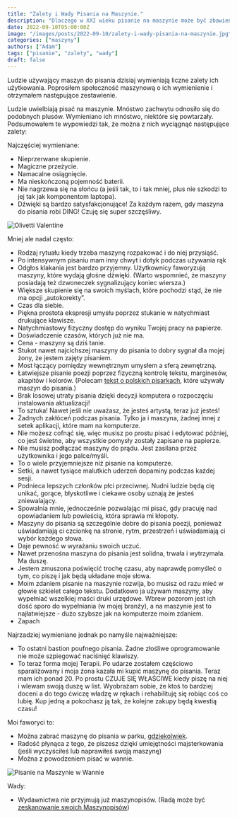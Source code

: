 ```yaml
---
title: "Zalety i Wady Pisania na Maszynie."
description: "Dlaczego w XXI wieku pisanie na maszynie może być zbawienne?"
date: 2022-09-10T05:00:00Z
image: "/images/posts/2022-09-10/zalety-i-wady-pisania-na-maszynie.jpg"
categories: ["maszyny"]
authors: ["Adam"]
tags: ["pisanie", "zalety", "wady"]
draft: false
---
```



Ludzie używający maszyn do pisania dzisiaj wymieniają liczne zalety ich użytkowania. Poprosiłem społeczność maszynową o ich wymienienie i otrzymałem następujące zestawienie.

Ludzie uwielbiają pisać na maszynie. Mnóstwo zachwytu odnosiło się do podobnych plusów. Wymieniano ich mnóstwo, niektóre się powtarzały. Podsumowałem te wypowiedzi tak, że można z nich wyciągnąć następujące zalety:

Najczęściej wymieniane:

- Nieprzerwane skupienie.
- Magiczne przeżycie.
- Namacalne osiągnięcie.
- Ma nieskończoną pojemność baterii.
- Nie nagrzewa się na słońcu (a jeśli tak, to i tak mniej, plus nie szkodzi to jej tak jak komponentom laptopa).
- Dźwięki są bardzo satysfakcjonujące! Za każdym razem, gdy maszyna do pisania robi DING! Czuję się super szczęśliwy.

![Olivetti Valentine](./images/posts/2022-09-10/olivetti-valentine.jpeg)

Mniej ale nadal często:

- Rodzaj rytuału kiedy trzeba maszynę rozpakować i do niej przysiąść.
- Po intensywnym pisaniu mam inny chwyt i dotyk podczas używania rąk
- Odgłos klakania jest bardzo przyjemny. Użytkownicy faworyzują maszyny, które wydają głośne dźwięki. (Warto wspomnieć, że maszyny posiadają też dzwoneczek sygnalizujący koniec wiersza.)
- Większe skupienie się na swoich myślach, które pochodzi stąd, że nie ma opcji „autokorekty”.
- Czas dla siebie.
- Piękna prostota ekspresji umysłu poprzez stukanie w natychmiast drukujące klawisze.
- Natychmiastowy fizyczny dostęp do wyniku Twojej pracy na papierze.
- Doświadczenie czasów, których już nie ma.
- Cena - maszyny są dziś tanie.
- Stukot nawet najcichszej maszyny do pisania to dobry sygnał dla mojej żony, że jestem zajęty pisaniem.
- Most łączący pomiędzy wewnętrznym umysłem a sferą zewnętrzną.
- Łatwiejsze pisanie poezji poprzez fizyczną kontrolę tekstu, marginesów, akapitów i kolorów. (Polecam [tekst o polskich pisarkach][2], które używały maszyn do pisania.)
- Brak losowej utraty pisania dzięki decyzji komputera o rozpoczęciu instalowania aktualizacji!
- To sztuka! Nawet jeśli nie uważasz, że jesteś artystą, teraz już jesteś!
- Żadnych zakłóceń podczas pisania. Tylko ja i maszyna, żadnej innej z setek aplikacji, które mam na komputerze.
- Nie możesz cofnąć się, więc musisz po prostu pisać i edytować później, co jest świetne, aby wszystkie pomysły zostały zapisane na papierze.
- Nie musisz podłączać maszyny do prądu. Jest zasilana przez użytkownika i jego palce/myśli.
- To o wiele przyjemniejsze niż pisanie na komputerze.
- Setki, a nawet tysiące malutkich uderzeń dopaminy podczas każdej sesji.
- Podnieca lepszych członków płci przeciwnej. Nudni ludzie będą cię unikać, gorące, błyskotliwe i ciekawe osoby uznają że jesteś zniewalający.
- Spowalnia mnie, jednocześnie pozwalając mi pisać, gdy pracuję nad opowiadaniem lub powieścią, która sprawia mi kłopoty.
- Maszyny do pisania są szczególnie dobre do pisania poezji, ponieważ uświadamiają ci czcionkę na stronie, rytm, przestrzeń i uświadamiają ci wybór każdego słowa.
- Daje pewność w wyrażaniu swoich uczuć.
- Nawet przenośna maszyna do pisania jest solidna, trwała i wytrzymała. Ma duszę.
- Jestem zmuszona poświęcić trochę czasu, aby naprawdę pomyśleć o tym, co piszę i jak będą układane moje słowa.
- Moim zdaniem pisanie na maszynie rozwija, bo musisz od razu mieć w głowie szkielet całego tekstu. Dodatkowo ja używam maszyny, aby wypełniać wszelkiej maści druki urzędowe. Wbrew pozorom jest ich dość sporo do wypełniania (w mojej branży), a na maszynie jest to najłatwiejsze - dużo szybsze jak na komputerze moim zdaniem.
- Zapach

Najrzadziej wymieniane jednak po namyśle najważniejsze:

- To ostatni bastion poufnego pisania. Żadne złośliwe oprogramowanie nie może szpiegować naciśnięć klawiszy.
- To teraz forma mojej Terapii. Po udarze zostałem częściowo sparaliżowany i moja żona kazała mi kupić maszynę do pisania. Teraz mam ich ponad 20. Po prostu CZUJE SIĘ WŁAŚCIWE kiedy piszę na niej i wlewam swoją duszę w list. Wyobrażam sobie, że ktoś to bardziej doceni a do tego ćwiczę władzę w rękach i rehabilituję się robiąc coś co lubię. Kup jedną a pokochasz ją tak, że kolejne zakupy będą kwestią czasu!

Moi faworyci to:

- Można zabrać maszynę do pisania w parku, [gdziekolwiek][3].
- Radość płynąca z tego, że piszesz dzięki umiejętności majsterkowania (jeśli wyczyściłeś lub naprawiłeś swoją maszynę)
- Można z powodzeniem pisać w wannie.

![Pisanie na Maszynie w Wannie](./images/posts/2022-09-10/maszyna-do-pisania-w-wannie.jpeg)

Wady:

- Wydawnictwa nie przyjmują już maszynopisów. (Radą może być [zeskanowanie swoich Maszynopisów][1])

[1]: https://www.maszynopisanie.pl/ocr-scaner
[2]: https://www.maszynopisanie.pl/2022-10-02-polscy-pisarze-pisarki-i-ich-maszyny-do-pisania
[3]: https://www.instagram.com/reel/ClRaOqbOeO4/